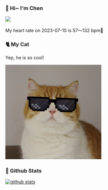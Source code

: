 ### 👋 Hi~ I'm Chen 

![](https://komarev.com/ghpvc/?username=z1cheng&style=flat)

My heart rate on 2023-07-10 is 57～132 bpm💖

### 🐈 My Cat
Yep, he is so cool!

<img src="/images/mycat.jpg" width="300px" />

### 🧐 Github Stats
[![github stats](https://github-readme-stats.vercel.app/api?username=z1cheng&show_icons=true&theme=default)](https://github.com/anuraghazra/github-readme-stats)

